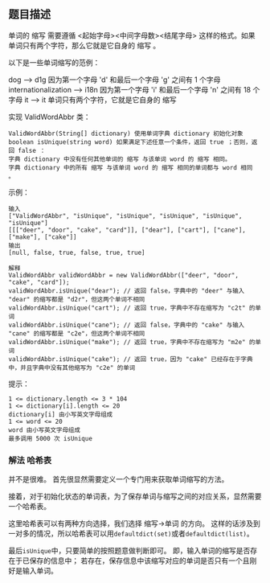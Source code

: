 ## 题目描述
单词的 缩写 需要遵循 <起始字母><中间字母数><结尾字母> 这样的格式。如果单词只有两个字符，那么它就是它自身的 缩写 。

以下是一些单词缩写的范例：

dog --> d1g 因为第一个字母 'd' 和最后一个字母 'g' 之间有 1 个字母
internationalization --> i18n 因为第一个字母 'i' 和最后一个字母 'n' 之间有 18 个字母
it --> it 单词只有两个字符，它就是它自身的 缩写
 

实现 ValidWordAbbr 类：
```
ValidWordAbbr(String[] dictionary) 使用单词字典 dictionary 初始化对象
boolean isUnique(string word) 如果满足下述任意一个条件，返回 true ；否则，返回 false ：
字典 dictionary 中没有任何其他单词的 缩写 与该单词 word 的 缩写 相同。
字典 dictionary 中的所有 缩写 与该单词 word 的 缩写 相同的单词都与 word 相同 。
```

示例：
```
输入
["ValidWordAbbr", "isUnique", "isUnique", "isUnique", "isUnique", "isUnique"]
[[["deer", "door", "cake", "card"]], ["dear"], ["cart"], ["cane"], ["make"], ["cake"]]
输出
[null, false, true, false, true, true]

解释
ValidWordAbbr validWordAbbr = new ValidWordAbbr(["deer", "door", "cake", "card"]);
validWordAbbr.isUnique("dear"); // 返回 false，字典中的 "deer" 与输入 "dear" 的缩写都是 "d2r"，但这两个单词不相同
validWordAbbr.isUnique("cart"); // 返回 true，字典中不存在缩写为 "c2t" 的单词
validWordAbbr.isUnique("cane"); // 返回 false，字典中的 "cake" 与输入 "cane" 的缩写都是 "c2e"，但这两个单词不相同
validWordAbbr.isUnique("make"); // 返回 true，字典中不存在缩写为 "m2e" 的单词
validWordAbbr.isUnique("cake"); // 返回 true，因为 "cake" 已经存在于字典中，并且字典中没有其他缩写为 "c2e" 的单词
```

提示：
```
1 <= dictionary.length <= 3 * 104
1 <= dictionary[i].length <= 20
dictionary[i] 由小写英文字母组成
1 <= word <= 20
word 由小写英文字母组成
最多调用 5000 次 isUnique
```

### 解法 哈希表
并不是很难。
首先很显然需要定义一个专门用来获取单词缩写的方法。

接着，对于初始化状态的单词表，为了保存单词与缩写之间的对应关系，显然需要一个哈希表。

这里哈希表可以有两种方向选择，我们选择 缩写->单词 的方向。
这样的话涉及到一对多的情况，所以哈希表可以用`defaultdict(set)`或者`defaultdict(list)`。

最后`isUnique`中，只要简单的按照题意做判断即可。
即，输入单词的缩写是否存在于已保存的信息中；
若存在，保存信息中该缩写对应的单词是否只有一个且刚好是输入单词。